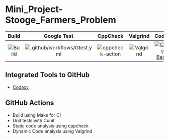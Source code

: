 # Mini_Project-Stooge_Farmers_Problem

|Build|Google Test|CppCheck|Valgrind|Codacy|
|:--:|:--:|:--:|:--:|:--:|
|![Build](https://github.com/99002457/Mini_Project-Stooge_Farmers_Problem/workflows/Build/badge.svg)|![.github/workflows/Gtest.yml](https://github.com/99002457/Mini_Project-Stooge_Farmers_Problem/workflows/.github/workflows/Gtest.yml/badge.svg) |![cppcheck-action](https://github.com/99002457/Mini_Project-Stooge_Farmers_Problem/workflows/cppcheck-action/badge.svg) |![Valgrind](https://github.com/99002457/Mini_Project-Stooge_Farmers_Problem/workflows/Valgrind/badge.svg)|[![Codacy Badge](https://api.codacy.com/project/badge/Grade/e5c3250fd57349399d661cab9ee777d8)](https://app.codacy.com/gh/99002457/Mini_Project-Stooge_Farmers_Problem?utm_source=github.com&utm_medium=referral&utm_content=99002457/Mini_Project-Stooge_Farmers_Problem&utm_campaign=Badge_Grade)|


## Integrated Tools to GitHub
*  [Codacy](https://www.codacy.com/)

## GitHub Actions
* Build using Make for CI
* Unit tests with Cunit
* Static code analysis using cppcheck
* Dynamic Code analysis using Valgrind
